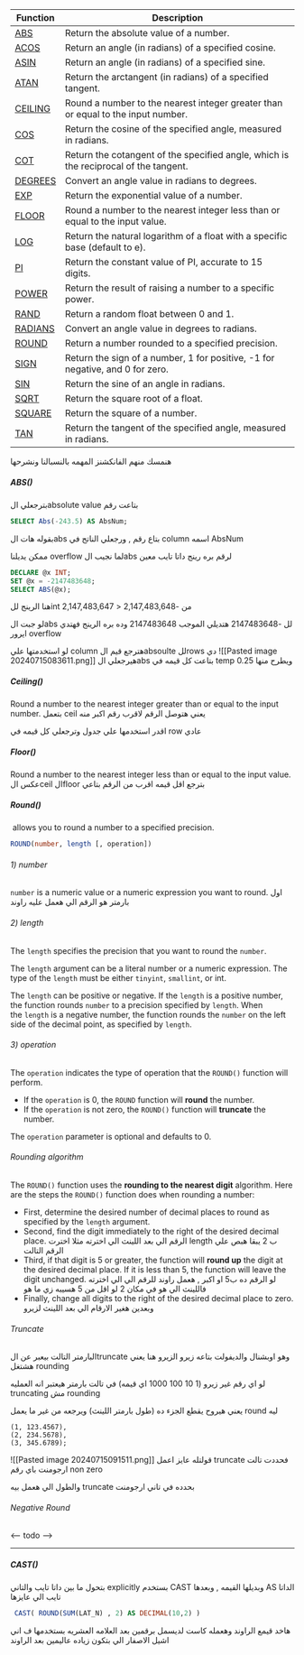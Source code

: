 | Function                                                                                   | Description                                                                          |
| ------------------------------------------------------------------------------------------ | ------------------------------------------------------------------------------------ |
| [ABS](https://www.sqlservertutorial.net/sql-server-math-functions/sql-server-abs/)         | Return the absolute value of a number.                                               |
| [ACOS](https://www.sqlservertutorial.net/sql-server-math-functions/sql-server-acos/)       | Return an angle (in radians) of a specified cosine.                                  |
| [ASIN](https://www.sqlservertutorial.net/sql-server-math-functions/sql-server-asin/)       | Return an angle (in radians) of a specified sine.                                    |
| [ATAN](https://www.sqlservertutorial.net/sql-server-math-functions/sql-server-atan/)       | Return the arctangent (in radians) of a specified tangent.                           |
| [CEILING](https://www.sqlservertutorial.net/sql-server-math-functions/sql-server-ceiling/) | Round a number to the nearest integer greater than or equal to the input number.     |
| [COS](https://www.sqlservertutorial.net/sql-server-math-functions/sql-server-cos/)         | Return the cosine of the specified angle, measured in radians.                       |
| [COT](https://www.sqlservertutorial.net/sql-server-math-functions/sql-server-cot/)         | Return the cotangent of the specified angle, which is the reciprocal of the tangent. |
| [DEGREES](https://www.sqlservertutorial.net/sql-server-math-functions/sql-server-degrees/) | Convert an angle value in radians to degrees.                                        |
| [EXP](https://www.sqlservertutorial.net/sql-server-math-functions/sql-server-exp/)         | Return the exponential value of a number.                                            |
| [FLOOR](https://www.sqlservertutorial.net/sql-server-math-functions/sql-server-floor/)     | Round a number to the nearest integer less than or equal to the input value.         |
| [LOG](https://www.sqlservertutorial.net/sql-server-math-functions/sql-server-log/)         | Return the natural logarithm of a float with a specific base (default to e).         |
| [PI](https://www.sqlservertutorial.net/sql-server-math-functions/sql-server-pi/)           | Return the constant value of PI, accurate to 15 digits.                              |
| [POWER](https://www.sqlservertutorial.net/sql-server-math-functions/sql-server-power/)     | Return the result of raising a number to a specific power.                           |
| [RAND](https://www.sqlservertutorial.net/sql-server-math-functions/sql-server-rand/)       | Return a random float between 0 and 1.                                               |
| [RADIANS](https://www.sqlservertutorial.net/sql-server-math-functions/sql-server-radians/) | Convert an angle value in degrees to radians.                                        |
| [ROUND](https://www.sqlservertutorial.net/sql-server-math-functions/sql-server-round/)     | Return a number rounded to a specified precision.                                    |
| [SIGN](https://www.sqlservertutorial.net/sql-server-math-functions/sql-server-sign/)       | Return the sign of a number, 1 for positive, -1 for negative, and 0 for zero.        |
| [SIN](https://www.sqlservertutorial.net/sql-server-math-functions/sql-server-sin/)         | Return the sine of an angle in radians.                                              |
| [SQRT](https://www.sqlservertutorial.net/sql-server-math-functions/sql-server-sqrt/)       | Return the square root of a float.                                                   |
| [SQUARE](https://www.sqlservertutorial.net/sql-server-math-functions/sql-server-square/)   | Return the square of a number.                                                       |
| [TAN](https://www.sqlservertutorial.net/sql-server-math-functions/sql-server-tan/)         | Return the tangent of the specified angle, measured in radians.                      |


هنمسك منهم الفانكشنز المهمه بالنسبالنا ونشرحها

##### ABS()
بترجعلي الabsolute value بتاعت رقم 

```sql
SELECT Abs(-243.5) AS AbsNum;
```
بقوله هات الabs بتاع رقم , ورجعلي الناتج في column اسمه AbsNum

ممكن يديلنا overflow لما نجيب الabs لرقم بره رينج داتا تايب معين 
```sql
DECLARE @x INT;
SET @x = -2147483648; 
SELECT ABS(@x);
```
هنا الرينج للint من -2,147,483,648  <  2,147,483,647

لو جبت الabs لل -2147483648 هتديلي الموجب 2147483648 وده بره الرينج فهتدي ايرور overflow

لو استخدمتها علي column هترجع قيم الabsoulte للrows دي
![[Pasted image 20240715083611.png]]
هيرجعلي الabs بتاعت كل قيمه في temp ويطرح منها 0.25





##### Ceiling()
Round a number to the nearest integer greater than or equal to the input number.
بتعمل ceil يعني هتوصل الرقم لاقرب رقم اكبر منه 


اقدر استخدمها علي جدول وترجعلي كل قيمه في row عادي


##### Floor()
Round a number to the nearest integer less than or equal to the input value.
عكس الceil 
الfloor بترجع اقل قيمه اقرب من الرقم بتاعي


##### Round()

 allows you to round a number to a specified precision.
```sql
ROUND(number, length [, operation])
```
###### 1) number

`number` is a numeric value or a numeric expression you want to round.
اول بارمتر هو الرقم الي هعمل عليه راوند
###### 2) length

The `length` specifies the precision that you want to round the `number`.

The `length` argument can be a literal number or a numeric expression. The type of the `length` must be either `tinyint`, `smallint`, or int.

The `length` can be positive or negative. If the `length` is a positive number, the function rounds `number` to a precision specified by `length`.
When the `length` is a negative number, the function rounds the `number` on the left side of the decimal point, as specified by `length`.

###### 3) operation

The `operation` indicates the type of operation that the `ROUND()` function will perform.

- If the `operation` is 0, the `ROUND` function will **round** the number.
- If the `operation` is not zero, the `ROUND()` function will **truncate** the number.

The `operation` parameter is optional and defaults to 0.

###### Rounding algorithm

The `ROUND()` function uses the **rounding to the nearest digit**
algorithm. Here are the steps the `ROUND()` function does when rounding a number:

- First, determine the desired number of decimal places to round as specified by the `length` argument.
- Second, find the digit immediately to the right of the desired decimal place. الرقم الي بعد اللينث الي اخترته 
مثلا اخترت length ب 2 يبقا هبص علي الرقم التالت
- Third, if that digit is 5 or greater, the function will **round up** the digit at the desired decimal place. If it is less than 5, the function will leave the digit unchanged.
لو الرقم ده ب5 او اكبر , هعمل راوند للرقم الي الي اخترته فاللينث الي هو في مكان 2 
لو اقل من 5 هسيبه زي ما هو
- Finally, change all digits to the right of the desired decimal place to zero. وبعدين هغير الارقام الي بعد اللينث لزيرو


###### Truncate
البارمتر التالت بيعبر عن الtruncate وهو اوبشنال والديفولت بتاعه زيرو
الزيرو هنا يعني هشتغل rounding 

لو اي رقم غير زيرو (1 10 100 1000 اي قيمه)  في تالت بارمتر
هيعتبر انه العمليه truncating مش rounding

يعني هيروح يقطع الجزء ده (طول بارمتر اللينث) ويرجعه من غير ما يعمل round ليه
```
(1, 123.4567),
(2, 234.5678), 
(3, 345.6789);
```
![[Pasted image 20240715091511.png]]
قولتله عايز اعمل truncate فحددت تالت ارجومنت باي رقم non zero

والطول الي هعمل بيه truncate بحدده في تاني ارجومنت

###### Negative Round
<-- todo -->




----
##### CAST()
بتحول ما بين داتا تايب والتاني explicitly 
بستخدم CAST وبديلها القيمه , وبعدها AS الداتا تايب الي عايزها 
```sql
 CAST( ROUND(SUM(LAT_N) , 2) AS DECIMAL(10,2) )
```
هاخد قيمع الراوند وهعمله كاست لديسمل برقمين بعد العلامه العشريه
بستخدمها ف اني اشيل الاصفار الي بتكون زياده عاليمين بعد الراوند